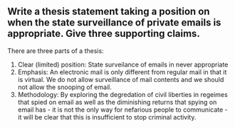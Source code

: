 ## Write a thesis statement taking a position on when the state surveillance of private emails is appropriate. Give three supporting claims.


There are three parts of a thesis:

1. Clear (limited) position: State surveilance of emails in never appropriate 
2. Emphasis: An electronic mail is only different from regular mail in that it is virtual. We do not allow surveillance of mail contents and we should not allow the snooping of email.
3. Methodology: By exploring the degredation of civil liberties in regeimes that spied on email as well as the diminishing returns that spying on email has - it is not the only way for nefarious people to communicate - it will be clear that this is insufficient to stop criminal activity.


